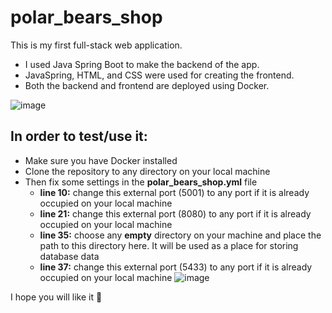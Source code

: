 # polar_bears_shop
This is my first full-stack web application.

- I used Java Spring Boot to make the backend of the app. 
- JavaSpring, HTML, and CSS were used for creating the frontend.
- Both the backend and frontend are deployed using Docker.

![image](https://user-images.githubusercontent.com/88388315/196340509-ce1e0c9c-7fc7-4505-bd45-9e9979a15ed8.png)

## In order to test/use it:
- Make sure you have Docker installed
- Clone the repository to any directory on your local machine
- Then fix some settings in the **polar_bears_shop.yml** file
  - **line 10:** change this external port (5001) to any port if it is already occupied on your local machine
  - **line 21:** change this external port (8080) to any port if it is already occupied on your local machine
  - **line 35:** choose any **empty** directory on your machine and place the path to this directory here. It will be used as a place for storing database data
  - **line 37:** change this external port (5433) to any port if it is already occupied on your local machine
![image](https://user-images.githubusercontent.com/88388315/198826899-fcec1960-2478-47e1-9b60-95810e141915.png)

I hope you will like it 🙂
